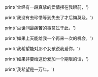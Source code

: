 print('曾经有一段真挚的爱情摆在我眼前，')

print('我没有去珍惜等到失去了才后悔莫及。')

print('尘世间最痛苦的事莫过于此，')

print('如果上天能给我一个再来一次的机会，')

print('我希望能对那个女孩说我爱你，')

print('如果非要给这份爱加一个期限的话，')

print('我希望是一万年。')
